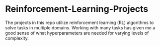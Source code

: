 # Reinforcement-Learning-Projects

The projects in this repo utilize reinforcement learning (RL) algorithms to solve tasks in multiple domains.
Working with many tasks has given me a good sense of what hyperparameters are needed for varying levels of complexity.
